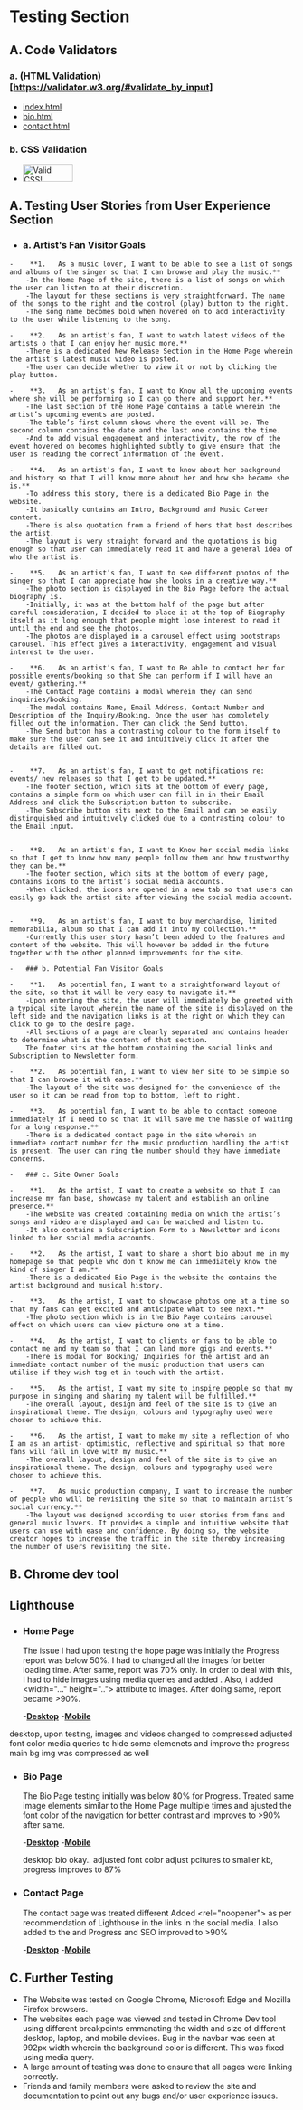 # Testing Section
## A. Code Validators

### a. (HTML Validation)[https://validator.w3.org/#validate_by_input]  

- [index.html](docs/html-validation-img/html-validation-index.png)
- [bio.html](docs/html-validation-img/html-validation-bio.png)
- [contact.html](docs/html-validation-img/html-validation-contact.png)
### b. CSS Validation  

- <p>
    <a href="http://jigsaw.w3.org/css-validator/check/referer">
        <img style="border:0;width:88px;height:31px"
            src="http://jigsaw.w3.org/css-validator/images/vcss"
            alt="Valid CSS!" />
    </a>
</p>
    
## A. Testing User Stories from User Experience Section

   -   ### a. Artist's Fan Visitor Goals

    -    **1.	As a music lover, I want to be able to see a list of songs and albums of the singer so that I can browse and play the music.**
        -In the Home Page of the site, there is a list of songs on which the user can listen to at their discretion.  
        -The layout for these sections is very straightforward. The name of the songs to the right and the control (play) button to the right.  
        -The song name becomes bold when hovered on to add interactivity to the user while listening to the song.  

    -    **2.	As an artist’s fan, I want to watch latest videos of the artists o that I can enjoy her music more.**
        -There is a dedicated New Release Section in the Home Page wherein the artist’s latest music video is posted.  
        -The user can decide whether to view it or not by clicking the play button.  

    -    **3.	As an artist’s fan, I want to Know all the upcoming events where she will be performing so I can go there and support her.**
        -The last section of the Home Page contains a table wherein the artist’s upcoming events are posted.  
        -The table’s first column shows where the event will be. The second column contains the date and the last one contains the time.  
        -And to add visual engagement and interactivity, the row of the event hovered on becomes highlighted subtly to give ensure that the user is reading the correct information of the event.  

    -    **4.	As an artist’s fan, I want to know about her background and history so that I will know more about her and how she became she is.**
        -To address this story, there is a dedicated Bio Page in the website.  
        -It basically contains an Intro, Background and Music Career content.  
        -There is also quotation from a friend of hers that best describes the artist.  
        -The layout is very straight forward and the quotations is big enough so that user can immediately read it and have a general idea of who the artist is.  

    -    **5.	As an artist’s fan, I want to see different photos of the singer so that I can appreciate how she looks in a creative way.**
        -The photo section is displayed in the Bio Page before the actual biography is.  
        -Initially, it was at the bottom half of the page but after careful consideration, I decided to place it at the top of Biography itself as it long enough that people might lose interest to read it until the end and see the photos.  
        -The photos are displayed in a carousel effect using bootstraps carousel. This effect gives a interactivity, engagement and visual interest to the user.  

    -    **6.	As an artist’s fan, I want to Be able to contact her for possible events/booking so that She can perform if I will have an event/ gathering.**
        -The Contact Page contains a modal wherein they can send inquiries/booking.  
        -The modal contains Name, Email Address, Contact Number and Description of the Inquiry/Booking. Once the user has completely filled out the information. They can click the Send button.  
        -The Send button has a contrasting colour to the form itself to make sure the user can see it and intuitively click it after the details are filled out.  


    -    **7.	As an artist’s fan, I want to get notifications re: events/ new releases so that I get to be updated.**
        -The footer section, which sits at the bottom of every page, contains a simple form on which user can fill in in their Email Address and click the Subscription button to subscribe.  
        -The Subscribe button sits next to the Email and can be easily distinguished and intuitively clicked due to a contrasting colour to the Email input.  


    -    **8.	As an artist’s fan, I want to Know her social media links so that I get to know how many people follow them and how trustworthy they can be.**
        -The footer section, which sits at the bottom of every page, contains icons to the artist’s social media accounts.  
        -When clicked, the icons are opened in a new tab so that users can easily go back the artist site after viewing the social media account.  


    -    **9.	As an artist’s fan, I want to buy merchandise, limited memorabilia, album so that I can add it into my collection.**
        -Currently this user story hasn’t been added to the features and content of the website. This will however be added in the future together with the other planned improvements for the site.  

    -   ### b. Potential Fan Visitor Goals

    -    **1.	As potential fan, I want to a straightforward layout of the site, so that it will be very easy to navigate it.**
        -Upon entering the site, the user will immediately be greeted with a typical site layout wherein the name of the site is displayed on the left side and the navigation links is at the right on which they can click to go to the desire page.  
        -All sections of a page are clearly separated and contains header to determine what is the content of that section.
        The footer sits at the bottom containing the social links and Subscription to Newsletter form.  

    -    **2.	As potential fan, I want to view her site to be simple so that I can browse it with ease.**
        -The layout of the site was designed for the convenience of the user so it can be read from top to bottom, left to right.

    -    **3.	As potential fan, I want to be able to contact someone immediately if I need to so that it will save me the hassle of waiting for a long response.**
        -There is a dedicated contact page in the site wherein an immediate contact number for the music production handling the artist is present. The user can ring the number should they have immediate concerns.

    -   ### c. Site Owner Goals

    -    **1.	As the artist, I want to create a website so that I can increase my fan base, showcase my talent and establish an online presence.**
        -The website was created containing media on which the artist’s songs and video are displayed and can be watched and listen to.  
        -It also contains a Subscription Form to a Newsletter and icons linked to her social media accounts.  

    -    **2.	As the artist, I want to share a short bio about me in my homepage so that people who don’t know me can immediately know the kind of singer I am.**
        -There is a dedicated Bio Page in the website the contains the artist background and musical history.

    -    **3.	As the artist, I want to showcase photos one at a time so that my fans can get excited and anticipate what to see next.**
        -The photo section which is in the Bio Page contains carousel effect on which users can view picture one at a time.  

    -    **4.	As the artist, I want to clients or fans to be able to contact me and my team so that I can land more gigs and events.**
        -There is modal for Booking/ Inquiries for the artist and an immediate contact number of the music production that users can utilise if they wish tog et in touch with the artist.  

    -    **5.	As the artist, I want my site to inspire people so that my purpose in singing and sharing my talent will be fulfilled.**
        -The overall layout, design and feel of the site is to give an inspirational theme. The design, colours and typography used were chosen to achieve this.  

    -    **6.	As the artist, I want to make my site a reflection of who I am as an artist- optimistic, reflective and spiritual so that more fans will fall in love with my music.**
        -The overall layout, design and feel of the site is to give an inspirational theme. The design, colours and typography used were chosen to achieve this.  

    -    **7.	As music production company, I want to increase the number of people who will be revisiting the site so that to maintain artist’s social currency.**
        -The layout was designed according to user stories from fans and general music lovers. It provides a simple and intuitive website that users can use with ease and confidence. By doing so, the website creator hopes to increase the traffic in the site thereby increasing the number of users revisiting the site.  

## B. Chrome dev tool

## Lighthouse
    
- ### Home Page
    The issue I had upon testing the hope page was initially the Progress report was below 50%. I had to changed all the images for better loading time. After same, report was 70% only. In order to deal with this, I had to hide images using media queries and added <meta name="description" content="...">. Also, i added <width="..." height=".."> attribute to images. After doing same, report became >90%.

    -[**Desktop**](/workspace/milestones1-singer-ritajessa/docs/lighthouse-testing-img/desktop-index-lighthouse.png)
    -[**Mobile**](/workspace/milestones1-singer-ritajessa/docs/lighthouse-testing-img/desktop-index-lighthouse.png)

 desktop, upon testing, images and videos changed to compressed adjusted font color
 media queries to hide some elemenets and improve the progress main bg img was compressed as well
- ### Bio Page

    The Bio Page testing initially was below 80% for Progress. Treated same image elements similar to the Home Page multiple times and ajusted the font color of the navigation for better contrast and improves to >90% after same.

    -[**Desktop**](/workspace/milestones1-singer-ritajessa/docs/lighthouse-testing-img/desktop-bio-lighthouse.png)
    -[**Mobile**](/workspace/milestones1-singer-ritajessa/docs/lighthouse-testing-img/desktop-bio-lighthouse.png)
 
  desktop bio okay.. adjusted font color adjust pcitures to smaller kb, progress improves to 87%
- ### Contact Page
    The contact page was treated different Added <rel="noopener"> as per recommendation of Lighthouse in the <a> links in the social media. I also added <meta name="description" content="..."> to the <head> and Progress and SEO improved to >90% 

    -[**Desktop**](/workspace/milestones1-singer-ritajessa/docs/lighthouse-testing-img/desktop-contact-lighthouse.png)
    -[**Mobile**](/workspace/milestones1-singer-ritajessa/docs/lighthouse-testing-img/desktop-contact-lighthouse.png)

## C. Further Testing

- The Website was tested on Google Chrome, Microsoft Edge and Mozilla Firefox browsers. 
- The websites each page was viewed and tested in Chrome Dev tool using different breakpoints emmanating the width and size of different desktop, laptop, and mobile devices. Bug in the navbar was seen at 992px width wherein the background color is different. This was fixed using media query.
- A large amount of testing was done to ensure that all pages were linking correctly.
- Friends and family members were asked to review the site and documentation to point out any bugs and/or user experience issues.